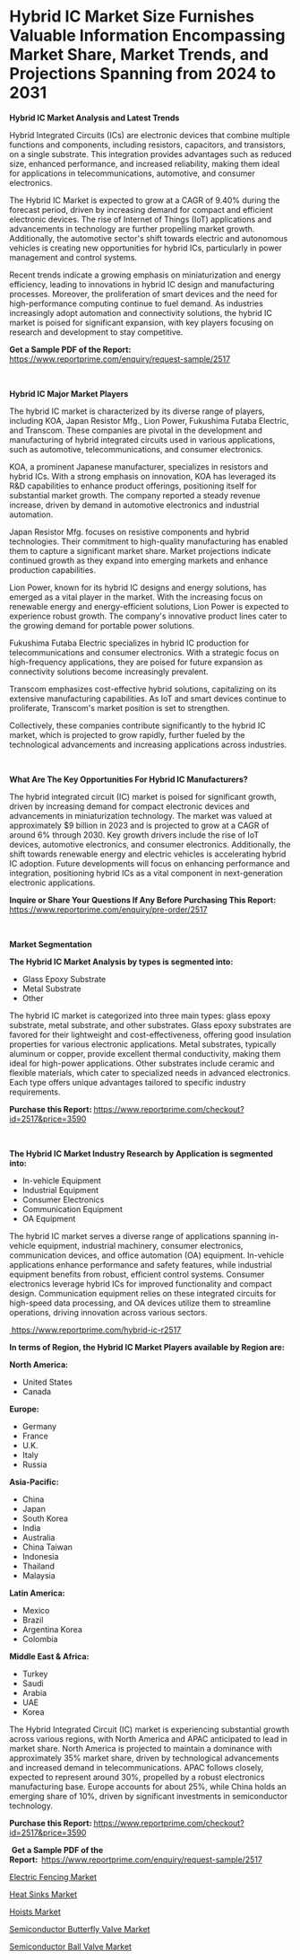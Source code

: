 <p><h1>Hybrid IC Market Size Furnishes Valuable Information Encompassing Market Share, Market Trends, and Projections Spanning from 2024 to 2031</h1></p><p><strong>Hybrid IC Market Analysis and Latest Trends</strong></p>
<p><p>Hybrid Integrated Circuits (ICs) are electronic devices that combine multiple functions and components, including resistors, capacitors, and transistors, on a single substrate. This integration provides advantages such as reduced size, enhanced performance, and increased reliability, making them ideal for applications in telecommunications, automotive, and consumer electronics. </p><p>The Hybrid IC Market is expected to grow at a CAGR of 9.40% during the forecast period, driven by increasing demand for compact and efficient electronic devices. The rise of Internet of Things (IoT) applications and advancements in technology are further propelling market growth. Additionally, the automotive sector's shift towards electric and autonomous vehicles is creating new opportunities for hybrid ICs, particularly in power management and control systems.</p><p>Recent trends indicate a growing emphasis on miniaturization and energy efficiency, leading to innovations in hybrid IC design and manufacturing processes. Moreover, the proliferation of smart devices and the need for high-performance computing continue to fuel demand. As industries increasingly adopt automation and connectivity solutions, the hybrid IC market is poised for significant expansion, with key players focusing on research and development to stay competitive.</p></p>
<p><strong>Get a Sample PDF of the Report:&nbsp;</strong> <a href="https://www.reportprime.com/enquiry/request-sample/2517">https://www.reportprime.com/enquiry/request-sample/2517</a></p>
<p>&nbsp;</p>
<p><strong>Hybrid IC Major Market Players</strong></p>
<p><p>The hybrid IC market is characterized by its diverse range of players, including KOA, Japan Resistor Mfg., Lion Power, Fukushima Futaba Electric, and Transcom. These companies are pivotal in the development and manufacturing of hybrid integrated circuits used in various applications, such as automotive, telecommunications, and consumer electronics.</p><p>KOA, a prominent Japanese manufacturer, specializes in resistors and hybrid ICs. With a strong emphasis on innovation, KOA has leveraged its R&D capabilities to enhance product offerings, positioning itself for substantial market growth. The company reported a steady revenue increase, driven by demand in automotive electronics and industrial automation.</p><p>Japan Resistor Mfg. focuses on resistive components and hybrid technologies. Their commitment to high-quality manufacturing has enabled them to capture a significant market share. Market projections indicate continued growth as they expand into emerging markets and enhance production capabilities.</p><p>Lion Power, known for its hybrid IC designs and energy solutions, has emerged as a vital player in the market. With the increasing focus on renewable energy and energy-efficient solutions, Lion Power is expected to experience robust growth. The company's innovative product lines cater to the growing demand for portable power solutions.</p><p>Fukushima Futaba Electric specializes in hybrid IC production for telecommunications and consumer electronics. With a strategic focus on high-frequency applications, they are poised for future expansion as connectivity solutions become increasingly prevalent.</p><p>Transcom emphasizes cost-effective hybrid solutions, capitalizing on its extensive manufacturing capabilities. As IoT and smart devices continue to proliferate, Transcom's market position is set to strengthen.</p><p>Collectively, these companies contribute significantly to the hybrid IC market, which is projected to grow rapidly, further fueled by the technological advancements and increasing applications across industries.</p></p>
<p>&nbsp;</p>
<p><strong>What Are The Key Opportunities For Hybrid IC Manufacturers?</strong></p>
<p><p>The hybrid integrated circuit (IC) market is poised for significant growth, driven by increasing demand for compact electronic devices and advancements in miniaturization technology. The market was valued at approximately $9 billion in 2023 and is projected to grow at a CAGR of around 6% through 2030. Key growth drivers include the rise of IoT devices, automotive electronics, and consumer electronics. Additionally, the shift towards renewable energy and electric vehicles is accelerating hybrid IC adoption. Future developments will focus on enhancing performance and integration, positioning hybrid ICs as a vital component in next-generation electronic applications.</p></p>
<p><strong>Inquire or Share Your Questions If Any Before Purchasing This Report:</strong> <a href="https://www.reportprime.com/enquiry/pre-order/2517">https://www.reportprime.com/enquiry/pre-order/2517</a></p>
<p>&nbsp;</p>
<p><strong>Market Segmentation</strong></p>
<p><strong>The Hybrid IC Market Analysis by types is segmented into:</strong></p>
<p><ul><li>Glass Epoxy Substrate</li><li>Metal Substrate</li><li>Other</li></ul></p>
<p><p>The hybrid IC market is categorized into three main types: glass epoxy substrate, metal substrate, and other substrates. Glass epoxy substrates are favored for their lightweight and cost-effectiveness, offering good insulation properties for various electronic applications. Metal substrates, typically aluminum or copper, provide excellent thermal conductivity, making them ideal for high-power applications. Other substrates include ceramic and flexible materials, which cater to specialized needs in advanced electronics. Each type offers unique advantages tailored to specific industry requirements.</p></p>
<p><strong>Purchase this Report:&nbsp;</strong><a href="https://www.reportprime.com/checkout?id=2517&price=3590">https://www.reportprime.com/checkout?id=2517&price=3590</a></p>
<p>&nbsp;</p>
<p><strong>The Hybrid IC Market Industry Research by Application is segmented into:</strong></p>
<p><ul><li>In-vehicle Equipment</li><li>Industrial Equipment</li><li>Consumer Electronics</li><li>Communication Equipment</li><li>OA Equipment</li></ul></p>
<p><p>The hybrid IC market serves a diverse range of applications spanning in-vehicle equipment, industrial machinery, consumer electronics, communication devices, and office automation (OA) equipment. In-vehicle applications enhance performance and safety features, while industrial equipment benefits from robust, efficient control systems. Consumer electronics leverage hybrid ICs for improved functionality and compact design. Communication equipment relies on these integrated circuits for high-speed data processing, and OA devices utilize them to streamline operations, driving innovation across various sectors.</p></p>
<p><a href="https://www.reportprime.com/hybrid-ic-r2517">&nbsp;https://www.reportprime.com/hybrid-ic-r2517</a></p>
<p><strong>In terms of Region, the Hybrid IC Market Players available by Region are:</strong></p>
<p>
    <p> <strong> North America: </strong>
        <ul>
            <li>United States</li>
            <li>Canada</li>
        </ul>
        </p> 
    <p> <strong> Europe: </strong>
        <ul>
            <li>Germany</li>
            <li>France</li>
            <li>U.K.</li>
            <li>Italy</li>
            <li>Russia</li>
        </ul>
        </p> 
    <p> <strong> Asia-Pacific: </strong>
        <ul>
            <li>China</li>
            <li>Japan</li>
            <li>South Korea</li>
            <li>India</li>
            <li>Australia</li>
            <li>China Taiwan</li>
            <li>Indonesia</li>
            <li>Thailand</li>
            <li>Malaysia</li>
        </ul>
        </p> 
    <p> <strong> Latin America: </strong>
        <ul>
            <li>Mexico</li>
            <li>Brazil</li>
            <li>Argentina Korea</li>
            <li>Colombia</li>
        </ul>
        </p> 
    <p> <strong> Middle East & Africa: </strong>
        <ul>
            <li>Turkey</li>
            <li>Saudi</li>
            <li>Arabia</li>
            <li>UAE</li>
            <li>Korea</li>
        </ul>
    </p>
    </p>
<p><p>The Hybrid Integrated Circuit (IC) market is experiencing substantial growth across various regions, with North America and APAC anticipated to lead in market share. North America is projected to maintain a dominance with approximately 35% market share, driven by technological advancements and increased demand in telecommunications. APAC follows closely, expected to represent around 30%, propelled by a robust electronics manufacturing base. Europe accounts for about 25%, while China holds an emerging share of 10%, driven by significant investments in semiconductor technology.</p></p>
<p><strong>Purchase this Report: </strong><a href="https://www.reportprime.com/checkout?id=2517&price=3590">https://www.reportprime.com/checkout?id=2517&price=3590</a></p>
<p>&nbsp;<strong>Get a Sample PDF of the Report:&nbsp;&nbsp;</strong><a href="https://www.reportprime.com/enquiry/request-sample/2517">https://www.reportprime.com/enquiry/request-sample/2517</a></p>
<p><strong></strong></p>
<p><p><a href="https://www.linkedin.com/pulse/electric-fencing-market-growth-outlook-from-2024-2031-projecting-dfhye?trackingId=jCBOiV51RPiJwPmbPSrjCw%3D%3D">Electric Fencing Market</a></p><p><a href="https://www.linkedin.com/pulse/global-heat-sinks-industry-research-report-competitive-landscape-qv8ue?trackingId=tCb8oPLIS8eHx6pTRKw7ew%3D%3D">Heat Sinks Market</a></p><p><a href="https://www.linkedin.com/pulse/hoists-industry-forecast-market-shifts-strategic-imperatives-cvsoe?trackingId=eu7CU04wQGW2RSwkp0O%2BLg%3D%3D">Hoists Market</a></p><p><a href="https://issuu.com/reportprime-2/docs/semiconductor-butterfly-valve-marke_2a6c6b0a3f0477">Semiconductor Butterfly Valve Market</a></p><p><a href="https://issuu.com/reportprime-2/docs/semiconductor-ball-valve-market-siz_66b828fef7b18f">Semiconductor Ball Valve Market</a></p></p>